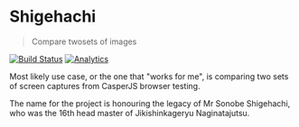 # Shigehachi

> Compare twosets of images

[![Build Status](https://semaphoreapp.com/api/v1/projects/6e43cdad-b9fe-47a3-9b6c-97cd354353f3/331218/badge.png)](https://semaphoreapp.com/paazmaya/shigehachi)
[![Analytics](https://ga-beacon.appspot.com/UA-2643697-15/shigehachi/index)](https://github.com/igrigorik/ga-beacon)

Most likely use case, or the one that "works for me", is comparing
two sets of screen captures from CasperJS browser testing.

The name for the project is honouring the legacy of Mr Sonobe Shigehachi,
who was the 16th head master of Jikishinkageryu Naginatajutsu.
